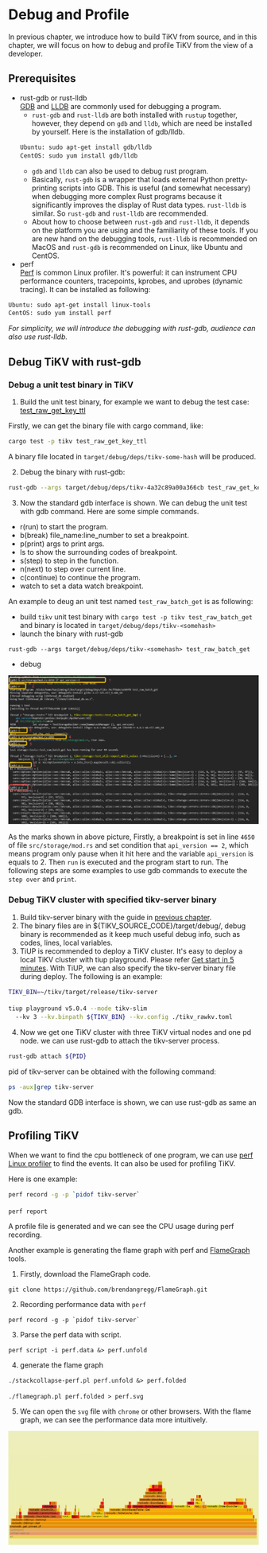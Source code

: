 # Debug and Profile

In previous chapter, we introduce how to build TiKV from source, and in this chapter, we will focus on how to debug and profile TiKV from the view of a developer.

## Prerequisites

* rust-gdb or rust-lldb  
[GDB](https://www.sourceware.org/gdb) and [LLDB](https://lldb.llvm.org/) are commonly used for debugging a program.  
    * `rust-gdb` and `rust-lldb` are both installed with `rustup` together, however, they depend on `gdb` and `lldb`, which are need be installed by yourself. Here is the installation of gdb/lldb.
    ```bash
    Ubuntu: sudo apt-get install gdb/lldb
    CentOS: sudo yum install gdb/lldb
    ```
    * `gdb` and `lldb` can also be used to debug rust program.
    * Basically, `rust-gdb` is a wrapper that loads external Python pretty-printing scripts into GDB. This is useful (and somewhat necessary) when debugging more complex Rust programs because it significantly improves the display of Rust data types. `rust-lldb` is similar. So `rust-gdb` and `rust-lldb` are recommended.
    * About how to choose between `rust-gdb` and `rust-lldb`, it depends on the platform you are using and the familiarity of these tools. If you are new hand on the debugging tools, `rust-lldb` is recommended on MacOS and `rust-gdb` is recommended on Linux, like Ubuntu and CentOS. 
* perf  
[Perf](https://perf.wiki.kernel.org/index.php/Main_Page) is common Linux profiler. It's powerful: it can instrument CPU performance counters, tracepoints, kprobes, and uprobes (dynamic tracing). It can be installed as following:
```bash
Ubuntu: sudo apt-get install linux-tools
CentOS: sudo yum install perf
```

*For simplicity, we will introduce the debugging with rust-gdb, audience can also use rust-lldb.*

## Debug TiKV with rust-gdb

### Debug a unit test binary in TiKV

1. Build the unit test binary, for example we want to debug the test case: [test_raw_get_key_ttl](https://github.com/tikv/tikv/blob/a7d1595f5486616be34e0cf2bbf372edb5f0e85a/src/storage/mod.rs#L5352-L5356)

Firstly, we can get the binary file with cargo command, like: 
```bash
cargo test -p tikv test_raw_get_key_ttl
```
A binary file located in `target/debug/deps/tikv-some-hash` will be produced.

2. Debug the binary with rust-gdb:

```bash
rust-gdb --args target/debug/deps/tikv-4a32c89a00a366cb test_raw_get_key_ttl
```
3. Now the standard gdb interface is shown. We can debug the unit test with gdb command. Here are some simple commands.

* r(run) to start the program.
* b(break) file_name:line_number to set a breakpoint.
* p(print) args to print args.
* ls to show the surrounding codes of breakpoint.
* s(step) to step in the function.
* n(next) to step over current line.
* c(continue) to continue the program.
* watch to set a data watch breakpoint.

An example to deug an unit test named `test_raw_batch_get` is as following:
* build `tikv` unit test binary with `cargo test -p tikv test_raw_batch_get` and binary is located in `target/debug/deps/tikv-<somehash>`
* launch the binary with rust-gdb
```
rust-gdb --args target/debug/deps/tikv-<somehash> test_raw_batch_get
```
* debug 

![gdb-tikv-ut](../media/gdb_tikv_ut.png)

As the marks shown in above picture, Firstly, a breakpoint is set in line `4650` of file `src/storage/mod.rs` and set condition that `api_version == 2`, which means program only pause when it hit here and the variable `api_version` is equals to 2. Then `run` is executed and the program start to run. The following steps are some examples to use gdb commands to execute the `step over` and `print`.

### Debug TiKV cluster with specified tikv-server binary

1. Build tikv-server binary with the guide in [previous chapter](./build-tikv-from-source.md).
2. The binary files are in \${TIKV_SOURCE_CODE}/target/debug/, debug binary is recommended as it keep much useful debug info, such as codes, lines, local variables.
3. TiUP is recommended to deploy a TiKV cluster. It's easy to deploy a local TiKV cluster with tiup playground. Please refer [Get start in 5 minutes](https://tikv.org/docs/5.1/concepts/tikv-in-5-minutes/#set-up-a-local-tikv-cluster-with-the-default-options). With TiUP, we can also specify the tikv-server binary file during deploy. The following is an example:

```bash
TIKV_BIN=~/tikv/target/release/tikv-server

tiup playground v5.0.4 --mode tikv-slim 
  --kv 3 --kv.binpath ${TIKV_BIN} --kv.config ./tikv_rawkv.toml
```

4. Now we get one TiKV cluster with three TiKV virtual nodes and one pd node. we can use rust-gdb to attach the tikv-server process.

```bash
rust-gdb attach ${PID}
```

pid of tikv-server can be obtained with the following command:

```bash
ps -aux|grep tikv-server
```
Now the standard GDB interface is shown, we can use rust-gdb as same an gdb. 

## Profiling TiKV
When we want to find the cpu bottleneck of one program, we can use [perf Linux profiler](https://www.brendangregg.com/perf.html) to find the events. It can also be used for profiling TiKV.  

Here is one example:

```bash
perf record -g -p `pidof tikv-server`

perf report
```

A profile file is generated and we can see the CPU usage during perf recording.

Another example is generating the flame graph with perf and [FlameGraph](http://www.brendangregg.com/flamegraphs.html) tools. 
1. Firstly, download the FlameGraph code.
```
git clone https://github.com/brendangregg/FlameGraph.git
```
2. Recording performance data with `perf`
```
perf record -g -p `pidof tikv-server`
```
3. Parse the perf data with script.
```
perf script -i perf.data &> perf.unfold
```
4. generate the flame graph
```
./stackcollapse-perf.pl perf.unfold &> perf.folded

./flamegraph.pl perf.folded > perf.svg
```
5. We can open the `svg` file with `chrome` or other browsers. With the flame graph, we can see the performance data more intuitively.

![flame_graph](../media/perf_flame.png)